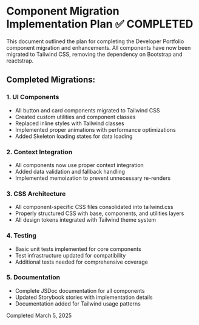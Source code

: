 # Component Migration Implementation Plan ✅ COMPLETED

This document outlined the plan for completing the Developer Portfolio component migration and enhancements. All components have now been migrated to Tailwind CSS, removing the dependency on Bootstrap and reactstrap.

## Completed Migrations:

### 1. UI Components
- All button and card components migrated to Tailwind CSS
- Created custom utilities and component classes
- Replaced inline styles with Tailwind classes
- Implemented proper animations with performance optimizations
- Added Skeleton loading states for data loading

### 2. Context Integration
- All components now use proper context integration
- Added data validation and fallback handling
- Implemented memoization to prevent unnecessary re-renders

### 3. CSS Architecture
- All component-specific CSS files consolidated into tailwind.css
- Properly structured CSS with base, components, and utilities layers
- All design tokens integrated with Tailwind theme system

### 4. Testing
- Basic unit tests implemented for core components
- Test infrastructure updated for compatibility
- Additional tests needed for comprehensive coverage

### 5. Documentation
- Complete JSDoc documentation for all components
- Updated Storybook stories with implementation details
- Documentation added for Tailwind usage patterns

Completed March 5, 2025
